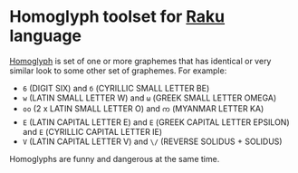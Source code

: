 # Homoglyph toolset for [Raku](https://www.raku.org) language

[Homoglyph](https://en.wikipedia.org/wiki/Homoglyph) is set of one or more graphemes that has identical or very similar look to some other set of graphemes.
For example:

 * `6` (DIGIT SIX) and `б` (CYRILLIC SMALL LETTER BE)
 * `w` (LATIN SMALL LETTER W) and `ω` (GREEK SMALL LETTER OMEGA)
 * `oo` (2 x LATIN SMALL LETTER O) and `က` (MYANMAR LETTER KA)
 * `E` (LATIN CAPITAL LETTER E) and `Ε` (GREEK CAPITAL LETTER EPSILON) and `Е` (CYRILLIC CAPITAL LETTER IE)
 * `V` (LATIN CAPITAL LETTER V) and `\/` (REVERSE SOLIDUS + SOLIDUS)

Homoglyphs are funny and dangerous at the same time. 